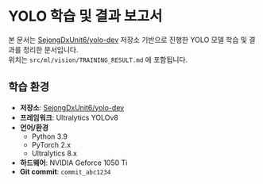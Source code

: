 # YOLO 학습 및 결과 보고서

본 문서는 [SejongDxUnit6/yolo-dev](https://github.com/SejongDxUnit6/yolo-dev) 저장소 기반으로 진행한 YOLO 모델 학습 및 결과를 정리한 문서입니다.  
위치는 `src/ml/vision/TRAINING_RESULT.md` 에 포함됩니다.

## 학습 환경

- **저장소**: [SejongDxUnit6/yolo-dev](https://github.com/SejongDxUnit6/yolo-dev)
- **프레임워크**: Ultralytics YOLOv8
- **언어/환경**
  - Python 3.9
  - PyTorch 2.x
  - Ultralytics 8.x
- **하드웨어**: NVIDIA Geforce 1050 Ti
- **Git commit**: `commit_abc1234`